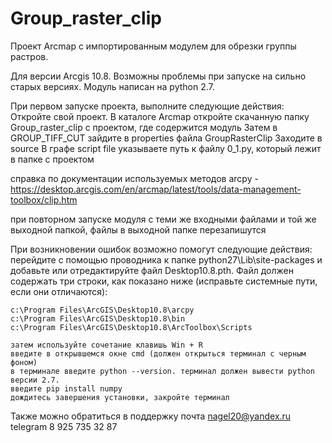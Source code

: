 # Group_raster_clip
Проект Arcmap с импортированным модулем для обрезки группы растров. 

Для версии Arcgis 10.8. Возможны проблемы при запуске на сильно старых версиях. Модуль написан на python 2.7.


	
При первом запуске проекта, выполните следующие действия:
	Откройте свой проект. 
	В каталоге Arcmap откройте скачанную папку Group_raster_clip с проектом, где содержится модуль
	Затем в GROUP_TIFF_CUT зайдите в properties файла GroupRasterClip
	Заходите в source
	В графе script file указываете путь к файлу 0_1.py, который лежит в папке с проектом


справка по документации используемых методов arcpy - https://desktop.arcgis.com/en/arcmap/latest/tools/data-management-toolbox/clip.htm

при повторном запуске модуля с теми же входными файлами и той же выходной папкой, файлы в выходной папке перезапишутся


При возникновении ошибок возможно помогут следующие действия:
 	перейдите с помощью проводника к папке python27\Lib\site-packages 
	и добавьте или отредактируйте файл Desktop10.8.pth. 
	Файл должен содержать три строки, как показано ниже (исправьте системные пути, если они отличаются):

	c:\Program Files\ArcGIS\Desktop10.8\arcpy
	c:\Program Files\ArcGIS\Desktop10.8\bin
	c:\Program Files\ArcGIS\Desktop10.8\ArcToolbox\Scripts

	затем используйте сочетание клавишь Win + R
	введите в открывшемся окне cmd (должен открыться терминал с черным фоном)
	в терминале введите python --version. терминал должен вывести python версии 2.7.
	введите pip install numpy
	дождитесь завершения установки, закройте терминал

Также можно обратиться в поддержку
почта nagel20@yandex.ru
telegram 8 925 735 32 87